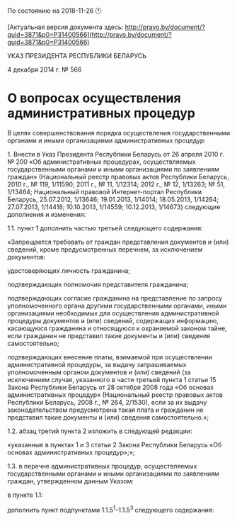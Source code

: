 По состоянию на 2018-11-26 &#x1F550;

[Актуальная версия документа здесь: http://pravo.by/document/?guid=3871&p0=P31400566](http://pravo.by/document/?guid=3871&p0=P31400566)

<p>УКАЗ ПРЕЗИДЕНТА РЕСПУБЛИКИ БЕЛАРУСЬ</p>
<p>4 декабря 2014 г. № 566</p>
<h1>О вопросах осуществления административных процедур</h1>
<p>В целях совершенствования порядка осуществления государственными органами и иными организациями административных процедур:</p>
<p>1. Внести в Указ Президента Республики Беларусь от 26 апреля 2010 г. № 200 «Об административных процедурах, осуществляемых государственными органами и иными организациями по заявлениям граждан» (Национальный реестр правовых актов Республики Беларусь, 2010 г., № 119, 1/11590; 2011 г., № 11, 1/12314; 2012 г., № 12, 1/13263; № 51, 1/13464; Национальный правовой Интернет-портал Республики Беларусь, 25.07.2012, 1/13646; 19.01.2013, 1/14014; 18.05.2013, 1/14264; 27.07.2013, 1/14418; 10.10.2013, 1/14559; 10.12.2013, 1/14673) следующие дополнения и изменения:</p>
<p>1.1. пункт 1 дополнить частью третьей следующего содержания:</p>
<p>«Запрещается требовать от граждан представления документов и (или) сведений, кроме предусмотренных перечнем, за исключением документов:</p>
<p>удостоверяющих личность гражданина;</p>
<p>подтверждающих полномочия представителя гражданина;</p>
<p>подтверждающих согласие гражданина на представление по запросу уполномоченного органа другими государственными органами, иными организациями необходимых для осуществления административной процедуры документов и (или) сведений, содержащих информацию, касающуюся гражданина и относящуюся к охраняемой законом тайне, если гражданин не представил такие документы и (или) сведения самостоятельно;</p>
<p>подтверждающих внесение платы, взимаемой при осуществлении административной процедуры, за выдачу запрашиваемых уполномоченным органом документов и (или) сведений (за исключением случая, указанного в части третьей пункта 1 статьи 15 Закона Республики Беларусь от 28 октября 2008 года «Об основах административных процедур» (Национальный реестр правовых актов Республики Беларусь, 2008 г., № 264, 2/1530), если за их выдачу законодательством предусмотрена такая плата и гражданин не представил такие документы и (или) сведения самостоятельно.»;</p>
<p>1.2. абзац третий пункта 2 изложить в следующей редакции:</p>
<p>«указанные в пунктах 1 и 3 статьи 2 Закона Республики Беларусь «Об основах административных процедур»;»;</p>
<p>1.3. в перечне административных процедур, осуществляемых государственными органами и иными организациями по заявлениям граждан, утвержденном данным Указом:</p>
<p>в пункте 1.1:</p>
<p>дополнить пункт подпунктами 1.1.5<sup>1</sup>–1.1.5<sup>3 </sup>следующего содержания:</p>
<p></p>